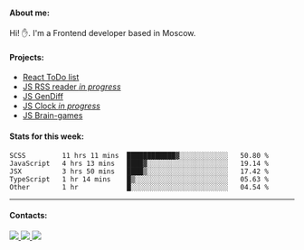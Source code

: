 #### About me:
Hi! ✋.
I'm a Frontend developer based in Moscow.

#### Projects:
- [React ToDo list](https://github.com/GKoil/ToDo-React)
- [JS RSS reader *in progress*](https://github.com/GKoil/frontend-project-lvl3)
- [JS GenDiff](https://github.com/GKoil/GenDiff)
- [JS Clock *in progress*](https://github.com/GKoil/clock)
- [JS Brain-games](https://github.com/GKoil/Brain-games)

#### Stats for this week:
<!--START_SECTION:waka-->
```text
SCSS         11 hrs 11 mins  ████████████▓░░░░░░░░░░░░   50.80 % 
JavaScript   4 hrs 13 mins   ████▓░░░░░░░░░░░░░░░░░░░░   19.14 % 
JSX          3 hrs 50 mins   ████▒░░░░░░░░░░░░░░░░░░░░   17.42 % 
TypeScript   1 hr 14 mins    █▒░░░░░░░░░░░░░░░░░░░░░░░   05.63 % 
Other        1 hr            █░░░░░░░░░░░░░░░░░░░░░░░░   04.54 % 
```
<!--END_SECTION:waka-->
---
#### Contacts:

<a target='_blank' title='LinkedIn' href="https://www.linkedin.com/in/gkoil/">
  <img src="https://img.shields.io/badge/LinkedIn-0077B5?style=for-the-badge&logo=linkedin&logoColor=white" />
</a>
<a target='_blank' title='Telegram' href="https://t.me/gkoil">
  <img src="https://img.shields.io/badge/Telegram-2CA5E0?style=for-the-badge&logo=telegram&logoColor=white" />
</a>
<a target='_blank' title='Gmail' href="mailto: gk.grigorev@gmail.com">
  <img src="https://img.shields.io/badge/Gmail-D14836?style=for-the-badge&logo=gmail&logoColor=white" />
</a>

